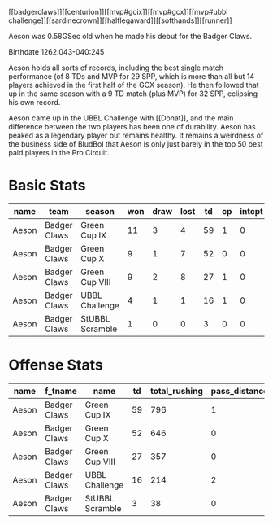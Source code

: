 [[badgerclaws]][[centurion]][[mvp#gcix]][[mvp#gcx]][[mvp#ubbl challenge]][[sardinecrown]][[halflegaward]][[softhands]][[runner]]

Aeson was 0.58GSec old when he made his debut for the Badger Claws.

Birthdate 1262.043-040:245

Aeson holds all sorts of records, including the best single match performance (of 8 TDs and MVP for 29 SPP, which is more than all but 14 players achieved in the first half of the GCX season). He then followed that up in the same season with a 9 TD match (plus MVP) for 32 SPP, eclipsing his own record.

Aeson came up in the UBBL Challenge with [[Donat]], and the main difference between the two players has been one of durability. Aeson has peaked as a legendary player but remains healthy. It remains a weirdness of the business side of BludBol that Aeson is only just barely in the top 50 best paid players in the Pro Circuit.

# Basic Stats

| name  | team         | season          | won  | draw | lost | td   | cp   | intcpt | bh   | si   | ki   | mvp  | spp  |
|-------|--------------|-----------------|------|------|------|------|------|--------|------|------|------|------|------|
| Aeson | Badger Claws | Green Cup IX    |   11 |    3 |    4 |   59 |    1 |      0 |    0 |    0 |    0 |    5 |  203 |
| Aeson | Badger Claws | Green Cup X     |    9 |    1 |    7 |   52 |    0 |      0 |    0 |    0 |    0 |    3 |  171 |
| Aeson | Badger Claws | Green Cup VIII  |    9 |    2 |    8 |   27 |    1 |      0 |    0 |    0 |    0 |    1 |   87 |
| Aeson | Badger Claws | UBBL Challenge  |    4 |    1 |    1 |   16 |    1 |      0 |    0 |    0 |    0 |    1 |   54 |
| Aeson | Badger Claws | StUBBL Scramble |    1 |    0 |    0 |    3 |    0 |      0 |    0 |    0 |    0 |    0 |    9 |

# Offense Stats

| name  | f_tname      | name            | td   | total_rushing | pass_distance | total_touches | cp   | pass_distance | intcpt_rate | sacked | catch_rate |
|-------|--------------|-----------------|------|---------------|---------------|---------------|------|---------------|-------------|--------|------------|
| Aeson | Badger Claws | Green Cup IX    |   59 |           796 |             1 |            64 |    1 |             1 |      0.0000 |      5 |     0.9600 |
| Aeson | Badger Claws | Green Cup X     |   52 |           646 |             0 |            55 |    0 |             0 |        NULL |      1 |     1.0000 |
| Aeson | Badger Claws | Green Cup VIII  |   27 |           357 |             0 |            36 |    1 |             0 |      0.3333 |      0 |     1.0000 |
| Aeson | Badger Claws | UBBL Challenge  |   16 |           214 |             2 |            19 |    1 |             2 |      0.0000 |      0 |     0.8571 |
| Aeson | Badger Claws | StUBBL Scramble |    3 |            38 |             0 |             3 |    0 |             0 |        NULL |      0 |     1.0000 |
